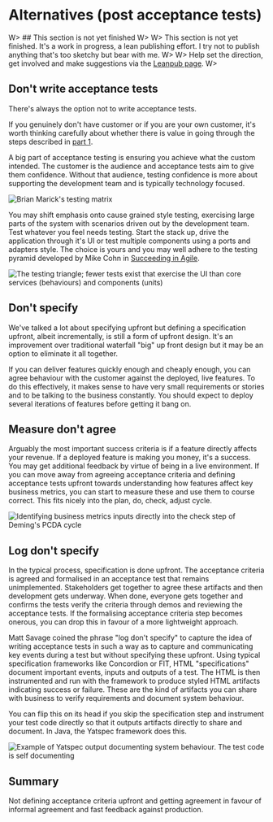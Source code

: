 
# Alternatives (post acceptance tests)

W> ## This section is not yet finished
W>
W> This section is not yet finished. It's a work in progress, a lean publishing effort. I try not to publish anything that's too sketchy but bear with me.
W>
W> Help set the direction, get involved and make suggestions via the [Leanpub page](https://leanpub.com/essential_acceptance_testing).
W>


## Don't write acceptance tests

There's always the option not to write acceptance tests.

If you genuinely don't have customer or if you are your own customer, it's worth thinking carefully about whether there is value in going through the steps described in [part 1](#[part1).

A big part of acceptance testing is ensuring you achieve what the custom intended. The customer is the audience and acceptance tests aim to give them confidence. Without that audience, testing confidence is more about supporting the development team and is typically technology focused.

![Brian Marick's testing matrix](images/testing_matrix.png)

You may shift emphasis onto cause grained style testing, exercising large parts of the system with scenarios driven out by the development team. Test whatever you feel needs testing. Start the stack up, drive the application through it's UI or test multiple components using a ports and adapters style. The choice is yours and you may well adhere to the testing pyramid developed by Mike Cohn in [Succeeding in Agile](http://amzn.to/YnXRdp).

![The testing triangle; fewer tests exist that exercise the UI than core services (behaviours) and components (units)](images/test-pyramid.jpg)


## Don't specify

We've talked a lot about specifying upfront but defining a specification upfront, albeit incrementally, is still a form of upfront design. It's an improvement over traditional waterfall "big" up front design but it may be an option to eliminate it all together.

If you can deliver features quickly enough and cheaply enough, you can agree behaviour with the customer against the deployed, live features. To do this effectively, it makes sense to have very small requirements or stories and to be talking to the business constantly. You should expect to deploy several iterations of features before getting it bang on.



## Measure don't agree

Arguably the most important success criteria is if a feature directly affects your revenue. If a deployed feature is making you money, it's a success. You may get additional feedback by virtue of being in a live environment. If you can move away from agreeing acceptance criteria and defining acceptance tests upfront towards understanding how features affect key business metrics, you can start to measure these and use them to course correct. This fits nicely into the plan, do, check, adjust cycle.

![Identifying business metrics inputs directly into the check step of Deming's PCDA cycle](images/pdca.png)



## Log don't specify

In the typical process, specification is done upfront. The acceptance criteria is agreed and formalised in an acceptance test that remains unimplemented. Stakeholders get together to agree these artifacts and then development gets underway. When done, everyone gets together and confirms the tests verify the criteria through demos and reviewing the acceptance tests. If the formalising acceptance criteria step becomes onerous, you can drop this in favour of a more lightweight approach.

Matt Savage coined the phrase "log don't specify" to capture the idea of writing acceptance tests in such a way as to capture and communicating key events during a test but without specifying these upfront. Using typical specification frameworks like Concordion or FIT, HTML "specifications" document important events, inputs and outputs of a test. The HTML is then instrumented and run with the framework to produce styled HTML artifacts indicating success or failure. These are the kind of artifacts you can share with business to verify requirements and document system behaviour.

You can flip this on its head if you skip the specification step and instrument your test code directly so that it outputs artifacts directly to share and document. In Java, the Yatspec framework does this.

![Example of Yatspec output documenting system behaviour. The test code is self documenting](images/yatspec-example.png)


## Summary

Not defining acceptance criteria upfront and getting agreement in favour of informal agreement and fast feedback against production.
